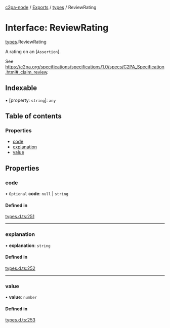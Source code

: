 [c2pa-node](../README.md) / [Exports](../modules.md) / [types](../modules/types.md) / ReviewRating

# Interface: ReviewRating

[types](../modules/types.md).ReviewRating

A rating on an [`Assertion`].

See
<https://c2pa.org/specifications/specifications/1.0/specs/C2PA_Specification.html#_claim_review>.

## Indexable

▪ [property: `string`]: `any`

## Table of contents

### Properties

- [code](types.ReviewRating.md#code)
- [explanation](types.ReviewRating.md#explanation)
- [value](types.ReviewRating.md#value)

## Properties

### code

• `Optional` **code**: ``null`` \| `string`

#### Defined in

[types.d.ts:251](https://github.com/contentauth/c2pa-node/blob/46975b6/js-src/types.d.ts#L251)

___

### explanation

• **explanation**: `string`

#### Defined in

[types.d.ts:252](https://github.com/contentauth/c2pa-node/blob/46975b6/js-src/types.d.ts#L252)

___

### value

• **value**: `number`

#### Defined in

[types.d.ts:253](https://github.com/contentauth/c2pa-node/blob/46975b6/js-src/types.d.ts#L253)
